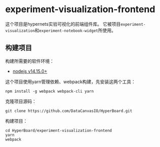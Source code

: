 # experiment-visualization-frontend

这个项目是hypernets实验可视化的前端组件库。
它被项目`experiment-visualization`和`experiment-notebook-widget`所使用。

## 构建项目

构建所需要的软件环境：
- [nodejs v14.15.0+](https://nodejs.org/en/)

这个项目使用yarn管理依赖、webpack构建，先安装这两个工具：
```
npm install -g webpack webpack-cli yarn
```

克隆项目源码：
```
git clone https://github.com/DataCanvasIO/HyperBoard.git
```

构建项目：
```
cd HyperBoard/experiment-visualization-frontend
yarn
webpack
```

